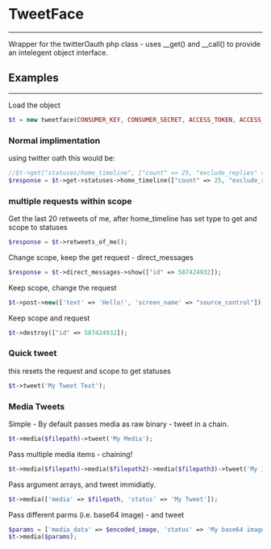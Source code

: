 # TweetFace
------
Wrapper for the twitterOauth php class - uses __get() and __call() to provide an intelegent object interface.

## Examples
------
  Load the object  
  ```php
  $t = new tweetface(CONSUMER_KEY, CONSUMER_SECRET, ACCESS_TOKEN, ACCESS_TOKEN_SECRET);
  ```

### Normal implimentation
  using twitter oath this would be: 
  ```php
  //$t->get("statuses/home_timeline", ["count" => 25, "exclude_replies" => true]);
  $response = $t->get->statuses->home_timeline(["count" => 25, "exclude_replies" => true]);
  ```

### multiple requests within scope
  Get the last 20 retweets of me, after home_timeline has set type to get and scope to statuses  
  ```php
  $response = $t->retweets_of_me();
  ```

  Change scope, keep the get request - direct_messages  
  ```php
  $response = $t->direct_messages->show(["id" => 587424932]);
  ```
  
  Keep scope, change the request  
  ```php
  $t->post->new(['text' => 'Hello!', 'screen_name' => "source_control"]);
  ```
  
  Keep scope and request 
  ```php
  $t->destroy(["id" => 587424932]);
  ```

### Quick tweet
  this resets the request and scope to get statuses  
  ```php
  $t->tweet('My Tweet Text');
  ```

### Media Tweets
  Simple - By default passes media as raw binary - tweet in a chain.  
  ```php
  $t->media($filepath)->tweet('My Media');
  ```

  Pass multiple media items - chaining!  
  ```php
  $t->media($filepath)->media($filepath2)->media($filepath3)->tweet('My IMages');
  ```
  
  Pass argument arrays, and tweet immidiatly.  
  ```php
  $t->media(['media' => $filepath, 'status' => 'My Tweet']);
  ```
  
  Pass different parms (i.e. base64 image) - and tweet  
  ```php
  $params = ['media_data' => $encoded_image, 'status' => 'My base64 image'];
  $t->media($params);
  ```
